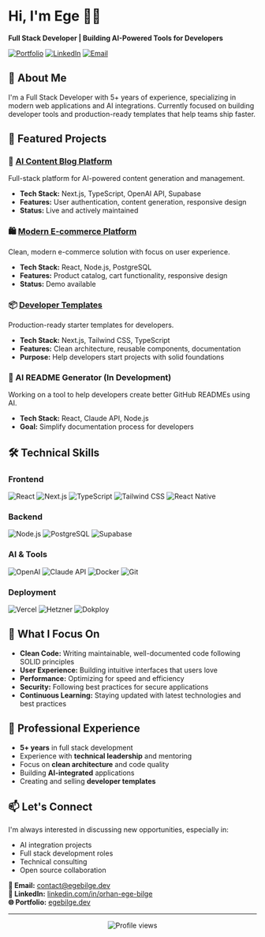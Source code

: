 # Hi, I'm Ege 👨‍💻

**Full Stack Developer | Building AI-Powered Tools for Developers**

[![Portfolio](https://img.shields.io/badge/Portfolio-egebilge.dev-4285F4?style=for-the-badge&logo=google-chrome&logoColor=white)](https://egebilge.dev)
[![LinkedIn](https://img.shields.io/badge/LinkedIn-Connect-0077B5?style=for-the-badge&logo=linkedin&logoColor=white)](https://linkedin.com/in/orhan-ege-bilge)
[![Email](https://img.shields.io/badge/Email-Contact-EA4335?style=for-the-badge&logo=gmail&logoColor=white)](mailto:contact@egebilge.dev)

## 🎯 About Me

I'm a Full Stack Developer with 5+ years of experience, specializing in modern web applications and AI integrations. Currently focused on building developer tools and production-ready templates that help teams ship faster.

## 💼 Featured Projects

### 🤖 [AI Content Blog Platform](https://ai.codebiy.com)
Full-stack platform for AI-powered content generation and management.
- **Tech Stack:** Next.js, TypeScript, OpenAI API, Supabase
- **Features:** User authentication, content generation, responsive design
- **Status:** Live and actively maintained

### 🛍️ [Modern E-commerce Platform](https://petorilab.vercel.app/)
Clean, modern e-commerce solution with focus on user experience.
- **Tech Stack:** React, Node.js, PostgreSQL
- **Features:** Product catalog, cart functionality, responsive design
- **Status:** Demo available

### 📦 [Developer Templates](https://templates.codebiy.com)
Production-ready starter templates for developers.
- **Tech Stack:** Next.js, Tailwind CSS, TypeScript
- **Features:** Clean architecture, reusable components, documentation
- **Purpose:** Help developers start projects with solid foundations

### 🚧 AI README Generator (In Development)
Working on a tool to help developers create better GitHub READMEs using AI.
- **Tech Stack:** React, Claude API, Node.js
- **Goal:** Simplify documentation process for developers

## 🛠️ Technical Skills

### Frontend
![React](https://img.shields.io/badge/React-61DAFB?style=flat-square&logo=react&logoColor=black)
![Next.js](https://img.shields.io/badge/Next.js-000000?style=flat-square&logo=next.js&logoColor=white)
![TypeScript](https://img.shields.io/badge/TypeScript-3178C6?style=flat-square&logo=typescript&logoColor=white)
![Tailwind CSS](https://img.shields.io/badge/Tailwind_CSS-38B2AC?style=flat-square&logo=tailwind-css&logoColor=white)
![React Native](https://img.shields.io/badge/React_Native-61DAFB?style=flat-square&logo=react&logoColor=black)

### Backend
![Node.js](https://img.shields.io/badge/Node.js-339933?style=flat-square&logo=node.js&logoColor=white)
![PostgreSQL](https://img.shields.io/badge/PostgreSQL-336791?style=flat-square&logo=postgresql&logoColor=white)
![Supabase](https://img.shields.io/badge/Supabase-3ECF8E?style=flat-square&logo=supabase&logoColor=white)

### AI & Tools
![OpenAI](https://img.shields.io/badge/OpenAI-412991?style=flat-square&logo=openai&logoColor=white)
![Claude API](https://img.shields.io/badge/Claude_API-7C3AED?style=flat-square&logo=anthropic&logoColor=white)
![Docker](https://img.shields.io/badge/Docker-2496ED?style=flat-square&logo=docker&logoColor=white)
![Git](https://img.shields.io/badge/Git-F05032?style=flat-square&logo=git&logoColor=white)

### Deployment
![Vercel](https://img.shields.io/badge/Vercel-000000?style=flat-square&logo=vercel&logoColor=white)
![Hetzner](https://img.shields.io/badge/Hetzner-D50C2D?style=flat-square&logo=hetzner&logoColor=white)
![Dokploy](https://img.shields.io/badge/Dokploy-2088FF?style=flat-square&logo=deploy&logoColor=white)

## 🎯 What I Focus On

- **Clean Code:** Writing maintainable, well-documented code following SOLID principles
- **User Experience:** Building intuitive interfaces that users love
- **Performance:** Optimizing for speed and efficiency
- **Security:** Following best practices for secure applications
- **Continuous Learning:** Staying updated with latest technologies and best practices

## 🤝 Professional Experience

- **5+ years** in full stack development
- Experience with **technical leadership** and mentoring
- Focus on **clean architecture** and code quality
- Building **AI-integrated** applications
- Creating and selling **developer templates**

## 📫 Let's Connect

I'm always interested in discussing new opportunities, especially in:
- AI integration projects
- Full stack development roles
- Technical consulting
- Open source collaboration

**📧 Email:** contact@egebilge.dev  
**💼 LinkedIn:** [linkedin.com/in/orhan-ege-bilge](https://linkedin.com/in/orhan-ege-bilge)  
**🌐 Portfolio:** [egebilge.dev](https://egebilge.dev)

---

<div align="center">
  <img src="https://komarev.com/ghpvc/?username=egebilge&color=blueviolet&style=flat-square&label=Profile+Views" alt="Profile views" />
